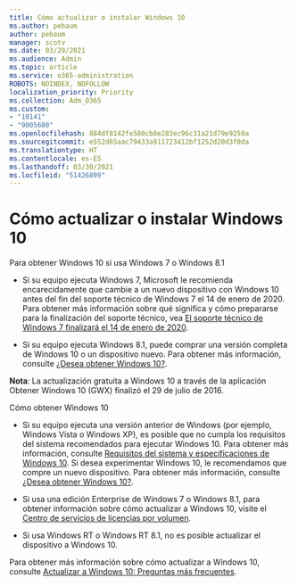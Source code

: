 ```yaml
---
title: Cómo actualizar o instalar Windows 10
ms.author: pebaum
author: pebaum
manager: scotv
ms.date: 03/29/2021
ms.audience: Admin
ms.topic: article
ms.service: o365-administration
ROBOTS: NOINDEX, NOFOLLOW
localization_priority: Priority
ms.collection: Adm_O365
ms.custom:
- "10141"
- "9005600"
ms.openlocfilehash: 884df8142fe580cb8e283ec96c31a21d79e9250a
ms.sourcegitcommit: e552d65aac79433a911723412bf1252d20d3f0da
ms.translationtype: HT
ms.contentlocale: es-ES
ms.lasthandoff: 03/30/2021
ms.locfileid: "51426899"
---
```

# <a name="how-to-upgrade-or-install-windows-10"></a>Cómo actualizar o instalar Windows 10

Para obtener Windows 10 si usa Windows 7 o Windows 8.1

- Si su equipo ejecuta Windows 7, Microsoft le recomienda encarecidamente que cambie a un nuevo dispositivo con Windows 10 antes del fin del soporte técnico de Windows 7 el 14 de enero de 2020. Para obtener más información sobre qué significa y cómo prepararse para la finalización del soporte técnico, vea [El soporte técnico de Windows 7 finalizará el 14 de enero de 2020](https://support.microsoft.com/help/4057281/).

- Si su equipo ejecuta Windows 8.1, puede comprar una versión completa de Windows 10 o un dispositivo nuevo. Para obtener más información, consulte [¿Desea obtener Windows 10?](https://www.microsoft.com/windows/get-windows-10).

**Nota**: La actualización gratuita a Windows 10 a través de la aplicación Obtener Windows 10 (GWX) finalizó el 29 de julio de 2016.

Cómo obtener Windows 10 

- Si su equipo ejecuta una versión anterior de Windows (por ejemplo, Windows Vista o Windows XP), es posible que no cumpla los requisitos del sistema recomendados para ejecutar Windows 10. Para obtener más información, consulte [Requisitos del sistema y especificaciones de Windows 10](https://www.microsoft.com/windows/windows-10-specifications). Si desea experimentar Windows 10, le recomendamos que compre un nuevo dispositivo. Para obtener más información, consulte [¿Desea obtener Windows 10?](https://www.microsoft.com/windows/get-windows-10).

- Si usa una edición Enterprise de Windows 7 o Windows 8.1, para obtener información sobre cómo actualizar a Windows 10, visite el [Centro de servicios de licencias por volumen](https://www.microsoft.com/licensing/servicecenter/default.aspx).

- Si usa Windows RT o Windows RT 8.1, no es posible actualizar el dispositivo a Windows 10.

Para obtener más información sobre cómo actualizar a Windows 10, consulte [Actualizar a Windows 10: Preguntas más frecuentes](https://support.microsoft.com/windows/upgrade-to-windows-10-faq-cce52341-7943-594e-72ce-e1cf00382445).
